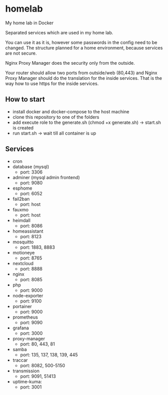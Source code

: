 # homelab
My home lab in Docker

Separated services which are used in my home lab.

You can use it as it is, however some passwords in the config need to be changed.
The structure planned for a home environment, because services are not secure.

Nginx Proxy Manager does the security only from the outside.

Your router should allow two ports from outside/web (80,443) and Nginx Proxy Manager should do the translation for the inside services.
That is the way how to use https for the inside services.

## How to start
- install docker and docker-compose to the host machine
- clone this repository to one of the folders
- add execute role to the generate.sh (chmod +x generate.sh) -> start.sh is created
- run start.sh -> wait till all container is up

## Services

- cron
- database (mysql)
  - port: 3306
- adminer (mysql admin frontend)
  - port: 9080
- esphome
  - port: 6052
- fail2ban
  - port: host
- fauxmo
  - port: host
- heimdall
  - port: 8086
- homeassistant
  - port: 8123
- mosquitto
  - port: 1883, 8883
- motioneye
  - port: 8765
- nextcloud
  - port: 8888
- nginx
  - port: 8085
- php
  - port: 9000
- node-exporter
  - port: 9100
- portainer
  - port: 9000
- prometheus
  - port: 9090
- grafana
  - port: 3000
- proxy-manager
  - port: 80, 443, 81
- samba
  - port: 135, 137, 138, 139, 445
- traccar
  - port: 8082, 500-5150
- transmission
  - port: 9091, 51413
- uptime-kuma:
  - port: 3001

 
